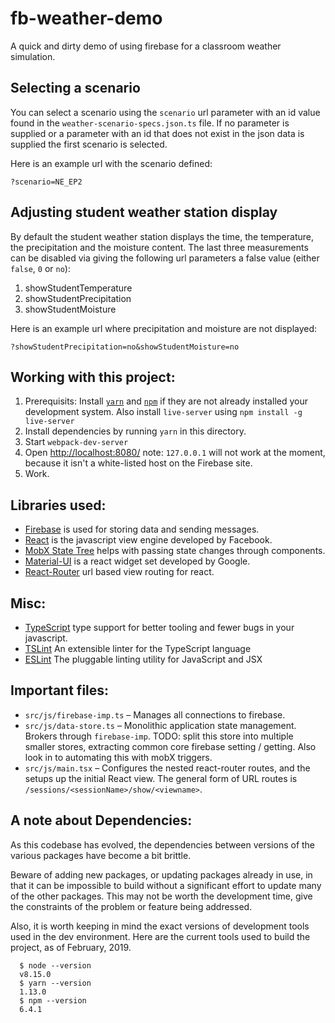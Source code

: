# fb-weather-demo

A quick and dirty demo of using firebase for a classroom weather simulation.

## Selecting a scenario

You can select a scenario using the `scenario` url parameter with an id value found in the `weather-scenario-specs.json.ts` file.
If no parameter is supplied or a parameter with an id that does not exist in the json data is supplied the first scenario is selected.

Here is an example url with the scenario defined:

`?scenario=NE_EP2`

## Adjusting student weather station display

By default the student weather station displays the time, the temperature, the precipitation and the moisture content.  The last three measurements can be disabled via giving the following url parameters a false value (either `false`, `0` or `no`):

1. showStudentTemperature
2. showStudentPrecipitation
3. showStudentMoisture

Here is an example url where precipitation and moisture are not displayed:

`?showStudentPrecipitation=no&showStudentMoisture=no`

## Working with this project:

1. Prerequisits: Install [`yarn`](https://yarnpkg.com/) and [`npm`](https://www.npmjs.com/)
if they are not already installed  your development system.  Also install `live-server` using `npm install -g live-server`
2. Install dependencies by running `yarn` in this directory.
3. Start `webpack-dev-server`
4. Open [http://localhost:8080/](http://localhost:8080/) note: `127.0.0.1` will not work at the moment, because it isn't a white-listed host on the Firebase site.
5. Work.

## Libraries used:
* [Firebase](https://firebase.google.com/) is used for storing data and sending messages.
* [React](https://facebook.github.io/react/) is the javascript view engine developed by Facebook.
* [MobX State Tree](https://github.com/mobxjs/mobx-state-tree) helps with passing state changes through components.
* [Material-UI](http://www.material-ui.com/) is a react widget set developed by Google.
* [React-Router](https://reacttraining.com/react-router/) url based view routing for react.

## Misc:
* [TypeScript](https://www.typescriptlang.org/) type support for better tooling and fewer bugs in your javascript.
* [TSLint](https://palantir.github.io/tslint/) An extensible linter for the TypeScript language
* [ESLint](http://eslint.org/) The pluggable linting utility for JavaScript and JSX

## Important files:
* `src/js/firebase-imp.ts` – Manages all connections to firebase.
* `src/js/data-store.ts` – Monolithic application state management. Brokers through `firebase-imp`. TODO: split this store into multiple smaller stores, extracting common core firebase setting / getting. Also look in to automating this with mobX triggers.
* `src/js/main.tsx` – Configures the nested react-router routes, and the setups up the initial React view. The general form of URL routes is `/sessions/<sessionName>/show/<viewname>`.

## A note about Dependencies:

As this codebase has evolved, the dependencies between versions of the various
packages have become a bit brittle.

Beware of adding new packages, or updating
packages already in use, in that it can be impossible to build without a
significant effort to update many of the other packages. This may not be worth
the development time, give the constraints of the problem or feature being addressed.

Also, it is worth keeping in mind the exact versions of development tools used
in the dev environment. Here
are the current tools used to build the project, as of February, 2019.

~~~
  $ node --version
  v8.15.0
  $ yarn --version
  1.13.0
  $ npm --version
  6.4.1
~~~